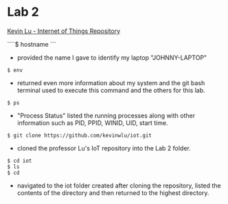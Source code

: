 # Lab 2

[Kevin Lu - Internet of Things Repository](https://github.com/kevinwlu/iot)

````$ hostname ```

- provided the name I gave to identify my laptop "JOHNNY-LAPTOP"

```$ env```

- returned even more information about my system and the git bash terminal used to execute this command and the others for  this lab.

```$ ps```

- "Process Status" listed the running processes along with other information such as PID, PPID, WINID, UID, start time.

```$ git clone https://github.com/kevinwlu/iot.git```

- cloned the professor Lu's IoT repository into the Lab 2 folder.

```
$ cd iot
$ ls
$ cd
```

- navigated to the iot folder created after cloning the repository, listed the contents of the directory and then returned to the highest directory.
